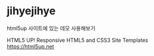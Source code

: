 # jihyejihye

html5up 사이트에 있는 데모 사용해보기

HTML5 UP! Responsive HTML5 and CSS3 Site Templates
https://html5up.net
